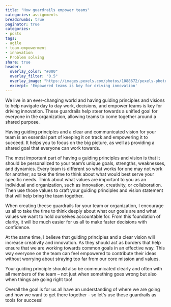 ```yaml
---
title: "How guardrails empower teams"
categories: assignments
breadcrumbs: true
paginator: true
categories: 
- posts
tags:
- agile
- team-empowerment
- innovation
- Problem solving
share: true
header:
  overlay_color: "#000"
  overlay_filter: "0.5"
  overlay_image: "https://images.pexels.com/photos/1088672/pexels-photo-1088672.jpeg?auto=compress&cs=tinysrgb&w=1600"
  excerpt: 'Empowered teams is key for driving innovation'
---
```

We live in an ever-changing world and having guiding principles and visions to help navigate day to day work, decisions, and empower teams is key for driving innovation. These guardrails help steer towards a unified goal for everyone in the organization, allowing teams to come together around a shared purpose. 

Having guiding principles and a clear and communicated vision for your team is an essential part of keeping it on track and empowering it to succeed. It helps you to focus on the big picture, as well as providing a shared goal that everyone can work towards. 

The most important part of having a guiding principles and vision is that it should be personalized to your team’s unique goals, strengths, weaknesses, and dynamics. Every team is different so what works for one may not work for another; so take the time to think about what would best serve your specific needs. Think about what values are important to you as an individual and organization, such as innovation, creativity, or collaboration. Then use those values to craft your guiding principles and vision statement that will help bring the team together. 

When creating theese guardrails for your team or organization, I encourage us all to take the time to think deeply about what our goals are and what values we want to hold ourselves accountable for. From this foundation of clarity, it will be much easier for us all to make faster decisions with confidence. 

At the same time, I believe that guiding principles and a clear vision will increase creativity and innovation. As they should act as borders that help ensure that we are working towards common goals in an effective way. This way everyone on the team can feel empowered to contribute their ideas without worrying about straying too far from our core mission and values. 

Your guiding principle should also be communicated clearly and often with all members of the team – not just when something goes wrong but also when things are going right too!

Overall the goal is for us all have an understanding of where we are going and how we want to get there together - so let's use these guardrails as tools for success!
